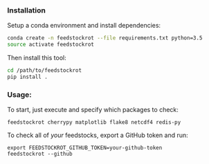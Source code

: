 ### Installation

Setup a conda environment and install dependencies:

```bash
conda create -n feedstockrot --file requirements.txt python=3.5
source activate feedstockrot
```

Then install this tool:

```bash
cd /path/to/feedstockrot
pip install .
```

### Usage:

To start, just execute and specify which packages to check:

```
feedstockrot cherrypy matplotlib flake8 netcdf4 redis-py
```

To check all of *your* feedstocks, export a GitHub token and run:

```
export FEEDSTOCKROT_GITHUB_TOKEN=your-github-token
feedstockrot --github
```
